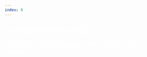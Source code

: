 ```yaml
---
index: 0
---
```


<section class="slide-bottom">   <!-- slide 01 -->
    <span class="background" style="background-color:#633; background-image:url('assets/images/titre.jpg')"></span>
    <!--.wrap = container (width: 90%) -->
    <div class="wrap aligncenter text-shadow"  style="color:#fff">
        <h1 class="text-data">Le verger-école de l'AALE</h1>         
        <h3 class="text-landing animate zoomIn">brève histoire, du défrichage aux premières animations scolaires</h3>
    </div>
   <!-- .end .wrap -->
</section>